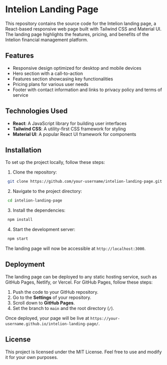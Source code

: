 # Intelion Landing Page

This repository contains the source code for the Intelion landing page, a React-based responsive web page built with Tailwind CSS and Material UI. The landing page highlights the features, pricing, and benefits of the Intelion financial management platform.

## Features

- Responsive design optimized for desktop and mobile devices
- Hero section with a call-to-action
- Features section showcasing key functionalities
- Pricing plans for various user needs
- Footer with contact information and links to privacy policy and terms of service

## Technologies Used

- **React**: A JavaScript library for building user interfaces
- **Tailwind CSS**: A utility-first CSS framework for styling
- **Material UI**: A popular React UI framework for components

## Installation

To set up the project locally, follow these steps:

1. Clone the repository:

```bash
 git clone https://github.com/your-username/intelion-landing-page.git
```

2. Navigate to the project directory:

```bash
 cd intelion-landing-page
```

3. Install the dependencies:

```bash
 npm install
```

4. Start the development server:

```bash
 npm start
```

The landing page will now be accessible at `http://localhost:3000`.

## Deployment

The landing page can be deployed to any static hosting service, such as GitHub Pages, Netlify, or Vercel. For GitHub Pages, follow these steps:

1. Push the code to your GitHub repository.
2. Go to the **Settings** of your repository.
3. Scroll down to **GitHub Pages**.
4. Set the branch to `main` and the root directory (`/`).

Once deployed, your page will be live at `https://your-username.github.io/intelion-landing-page/`.

## License

This project is licensed under the MIT License. Feel free to use and modify it for your own purposes.

